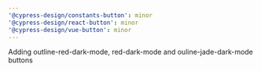 ```yaml
---
'@cypress-design/constants-button': minor
'@cypress-design/react-button': minor
'@cypress-design/vue-button': minor
---
```


Adding outline-red-dark-mode, red-dark-mode and ouline-jade-dark-mode buttons
